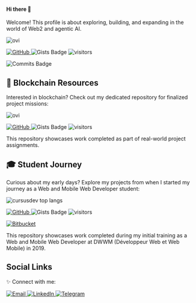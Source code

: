 #### Hi there 👋

Welcome! This profile is about exploring, building, and expanding in the world of Web2 and agentic AI.

<img src="https://github-readme-stats.vercel.app/api/top-langs?username=yg0a1n&show_icons=true&locale=en&layout=compact&theme=chartreuse-dark" alt="ovi" />

<p align="left">
  <a href="https://github.com/yg0a1n" target="_blank">
    <img src="https://img.shields.io/badge/GitHub-181717?style=flat-square&logo=github&logoColor=white" alt="GitHub">
  </a>
  <img src="https://badges.pufler.dev/gists/yg0a1n" alt="Gists Badge">
  <img src="https://visitor-badge.laobi.icu/badge?page_id=yg0a1n.yg0a1n" alt="visitors"/>
</p>
  <img src="https://badges.pufler.dev/commits/monthly/pujux" alt="Commits Badge">

## 🔗 Blockchain Resources

Interested in blockchain? Check out my dedicated repository for finalized project missions:

<img src="https://github-readme-stats.vercel.app/api/top-langs?username=blockchaindevweb&show_icons=true&locale=en&layout=compact&theme=chartreuse-dark" alt="ovi" />

<p align="left">
  <a href="https://github.com/blockchaindevweb" target="_blank">
    <img src="https://img.shields.io/badge/GitHub-181717?style=flat-square&logo=github&logoColor=white" alt="GitHub">
  </a>
  <img src="https://badges.pufler.dev/gists/blockchaindevweb" alt="Gists Badge">
  <img src="https://visitor-badge.laobi.icu/badge?page_id=blockchaindevweb.blockchaindevweb" alt="visitors"/>
</p>

This repository showcases work completed as part of real-world project assignments.

## 🎓 Student Journey

Curious about my early days? Explore my projects from when I started my journey as a Web and Mobile Web Developer student:

<img src="https://github-readme-stats.vercel.app/api/top-langs?username=cursusdev&show_icons=true&locale=en&layout=compact&theme=chartreuse-dark" alt="cursusdev top langs" />

<p align="left">
  <a href="https://github.com/cursusdev" target="_blank">
    <img src="https://img.shields.io/badge/GitHub-181717?style=flat-square&logo=github&logoColor=white" alt="GitHub">
  </a>
  <img src="https://badges.pufler.dev/gists/cursusdev" alt="Gists Badge">
  <img src="https://visitor-badge.laobi.icu/badge?page_id=cursusdev.cursusdev" alt="visitors"/>
</p>

<a href="https://bitbucket.org/cursusdev/workspace/projects/" target="_blank">
  <img src="https://img.shields.io/badge/Bitbucket-0052CC?style=flat-square&logo=bitbucket&logoColor=white" alt="Bitbucket">
</a>

This repository showcases work completed during my initial training as a Web and Mobile Web Developer at DWWM (Développeur Web et Web Mobile) in 2019.

## Social Links

✨ Connect with me:

<p align="left">
  <a href="mailto:y.goalen@outlook.com" target="_blank">
    <img src="https://img.shields.io/badge/Email-0078D4?style=flat-square&logo=microsoft-outlook&logoColor=white" alt="Email">
  </a>
  <a href="https://www.linkedin.com/in/y-goalen/" target="_blank">
    <img src="https://img.shields.io/badge/LinkedIn-0A66C2?style=flat-square&logo=linkedin&logoColor=white" alt="LinkedIn">
  </a>
  <a href="https://t.me/yg0a1n" target="_blank">
    <img src="https://img.shields.io/badge/Telegram-26A5E4?style=flat-square&logo=telegram&logoColor=white" alt="Telegram">
  </a>
</p>
